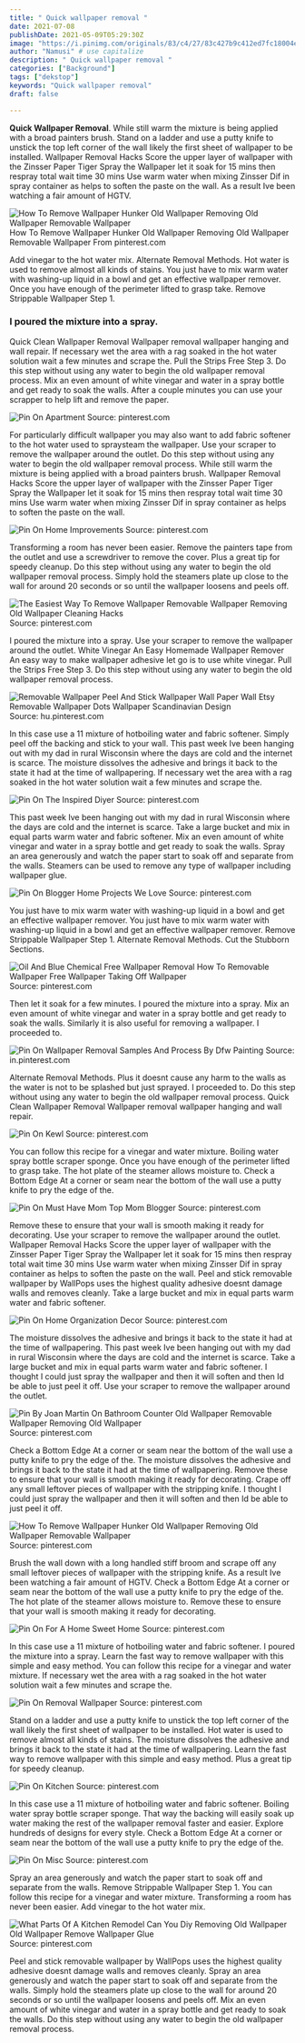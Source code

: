 ```yaml
---
title: " Quick wallpaper removal "
date: 2021-07-08
publishDate: 2021-05-09T05:29:30Z
image: "https://i.pinimg.com/originals/83/c4/27/83c427b9c412ed7fc18004ed14615068.jpg"
author: "Namusi" # use capitalize
description: " Quick wallpaper removal "
categories: ["Background"]
tags: ["dekstop"]
keywords: "Quick wallpaper removal"
draft: false

---
```



**Quick Wallpaper Removal**. While still warm the mixture is being applied with a broad painters brush. Stand on a ladder and use a putty knife to unstick the top left corner of the wall likely the first sheet of wallpaper to be installed. Wallpaper Removal Hacks Score the upper layer of wallpaper with the Zinsser Paper Tiger Spray the Wallpaper let it soak for 15 mins then respray total wait time 30 mins Use warm water when mixing Zinsser Dif in spray container as helps to soften the paste on the wall. As a result Ive been watching a fair amount of HGTV.

![How To Remove Wallpaper Hunker Old Wallpaper Removing Old Wallpaper Removable Wallpaper](https://i.pinimg.com/originals/19/b3/09/19b3098e43f1add26b204d0e5194f81d.png "How To Remove Wallpaper Hunker Old Wallpaper Removing Old Wallpaper Removable Wallpaper")
How To Remove Wallpaper Hunker Old Wallpaper Removing Old Wallpaper Removable Wallpaper From pinterest.com


Add vinegar to the hot water mix. Alternate Removal Methods. Hot water is used to remove almost all kinds of stains. You just have to mix warm water with washing-up liquid in a bowl and get an effective wallpaper remover. Once you have enough of the perimeter lifted to grasp take. Remove Strippable Wallpaper Step 1.

### I poured the mixture into a spray.

Quick Clean Wallpaper Removal Wallpaper removal wallpaper hanging and wall repair. If necessary wet the area with a rag soaked in the hot water solution wait a few minutes and scrape the. Pull the Strips Free Step 3. Do this step without using any water to begin the old wallpaper removal process. Mix an even amount of white vinegar and water in a spray bottle and get ready to soak the walls. After a couple minutes you can use your scrapper to help lift and remove the paper.


![Pin On Apartment](https://i.pinimg.com/originals/7a/43/3a/7a433a32e3ca64aad02c7e3b4fbc82cf.jpg "Pin On Apartment")
Source: pinterest.com

For particularly difficult wallpaper you may also want to add fabric softener to the hot water used to spraysteam the wallpaper. Use your scraper to remove the wallpaper around the outlet. Do this step without using any water to begin the old wallpaper removal process. While still warm the mixture is being applied with a broad painters brush. Wallpaper Removal Hacks Score the upper layer of wallpaper with the Zinsser Paper Tiger Spray the Wallpaper let it soak for 15 mins then respray total wait time 30 mins Use warm water when mixing Zinsser Dif in spray container as helps to soften the paste on the wall.

![Pin On Home Improvements](https://i.pinimg.com/originals/d9/0b/cd/d90bcd90770c3bddc0ee9336f697f150.jpg "Pin On Home Improvements")
Source: pinterest.com

Transforming a room has never been easier. Remove the painters tape from the outlet and use a screwdriver to remove the cover. Plus a great tip for speedy cleanup. Do this step without using any water to begin the old wallpaper removal process. Simply hold the steamers plate up close to the wall for around 20 seconds or so until the wallpaper loosens and peels off.

![The Easiest Way To Remove Wallpaper Removable Wallpaper Removing Old Wallpaper Cleaning Hacks](https://i.pinimg.com/736x/60/2b/ed/602bed871f499176bfe82bdb6520ea7f.jpg "The Easiest Way To Remove Wallpaper Removable Wallpaper Removing Old Wallpaper Cleaning Hacks")
Source: pinterest.com

I poured the mixture into a spray. Use your scraper to remove the wallpaper around the outlet. White Vinegar An Easy Homemade Wallpaper Remover An easy way to make wallpaper adhesive let go is to use white vinegar. Pull the Strips Free Step 3. Do this step without using any water to begin the old wallpaper removal process.

![Removable Wallpaper Peel And Stick Wallpaper Wall Paper Wall Etsy Removable Wallpaper Dots Wallpaper Scandinavian Design](https://i.pinimg.com/736x/ca/5b/f4/ca5bf483fa6e2b5d1cd621beda1d8f7f.jpg "Removable Wallpaper Peel And Stick Wallpaper Wall Paper Wall Etsy Removable Wallpaper Dots Wallpaper Scandinavian Design")
Source: hu.pinterest.com

In this case use a 11 mixture of hotboiling water and fabric softener. Simply peel off the backing and stick to your wall. This past week Ive been hanging out with my dad in rural Wisconsin where the days are cold and the internet is scarce. The moisture dissolves the adhesive and brings it back to the state it had at the time of wallpapering. If necessary wet the area with a rag soaked in the hot water solution wait a few minutes and scrape the.

![Pin On The Inspired Diyer](https://i.pinimg.com/originals/12/2a/ab/122aabfdd2f953d4096a975c42a85804.png "Pin On The Inspired Diyer")
Source: pinterest.com

This past week Ive been hanging out with my dad in rural Wisconsin where the days are cold and the internet is scarce. Take a large bucket and mix in equal parts warm water and fabric softener. Mix an even amount of white vinegar and water in a spray bottle and get ready to soak the walls. Spray an area generously and watch the paper start to soak off and separate from the walls. Steamers can be used to remove any type of wallpaper including wallpaper glue.

![Pin On Blogger Home Projects We Love](https://i.pinimg.com/originals/c6/58/39/c6583906e8ed764488e0aa91a0cc2b03.jpg "Pin On Blogger Home Projects We Love")
Source: pinterest.com

You just have to mix warm water with washing-up liquid in a bowl and get an effective wallpaper remover. You just have to mix warm water with washing-up liquid in a bowl and get an effective wallpaper remover. Remove Strippable Wallpaper Step 1. Alternate Removal Methods. Cut the Stubborn Sections.

![Oil And Blue Chemical Free Wallpaper Removal How To Removable Wallpaper Free Wallpaper Taking Off Wallpaper](https://i.pinimg.com/originals/50/21/e7/5021e7de3c4938a5053d7f3e0213fbc0.jpg "Oil And Blue Chemical Free Wallpaper Removal How To Removable Wallpaper Free Wallpaper Taking Off Wallpaper")
Source: pinterest.com

Then let it soak for a few minutes. I poured the mixture into a spray. Mix an even amount of white vinegar and water in a spray bottle and get ready to soak the walls. Similarly it is also useful for removing a wallpaper. I proceeded to.

![Pin On Wallpaper Removal Samples And Process By Dfw Painting](https://i.pinimg.com/originals/c9/86/05/c98605a93d152822cbefd839c5caf8d1.png "Pin On Wallpaper Removal Samples And Process By Dfw Painting")
Source: in.pinterest.com

Alternate Removal Methods. Plus it doesnt cause any harm to the walls as the water is not to be splashed but just sprayed. I proceeded to. Do this step without using any water to begin the old wallpaper removal process. Quick Clean Wallpaper Removal Wallpaper removal wallpaper hanging and wall repair.

![Pin On Kewl](https://i.pinimg.com/originals/80/5a/b8/805ab8641f09707e06f2fa0ee6db8b52.png "Pin On Kewl")
Source: pinterest.com

You can follow this recipe for a vinegar and water mixture. Boiling water spray bottle scraper sponge. Once you have enough of the perimeter lifted to grasp take. The hot plate of the steamer allows moisture to. Check a Bottom Edge At a corner or seam near the bottom of the wall use a putty knife to pry the edge of the.

![Pin On Must Have Mom Top Mom Blogger](https://i.pinimg.com/564x/af/bc/2a/afbc2a1521dd5f7f179a8b9ced8e09d5.jpg "Pin On Must Have Mom Top Mom Blogger")
Source: pinterest.com

Remove these to ensure that your wall is smooth making it ready for decorating. Use your scraper to remove the wallpaper around the outlet. Wallpaper Removal Hacks Score the upper layer of wallpaper with the Zinsser Paper Tiger Spray the Wallpaper let it soak for 15 mins then respray total wait time 30 mins Use warm water when mixing Zinsser Dif in spray container as helps to soften the paste on the wall. Peel and stick removable wallpaper by WallPops uses the highest quality adhesive doesnt damage walls and removes cleanly. Take a large bucket and mix in equal parts warm water and fabric softener.

![Pin On Home Organization Decor](https://i.pinimg.com/736x/04/8c/6c/048c6c0dbe9c899931df53a1dc7bee4c.jpg "Pin On Home Organization Decor")
Source: pinterest.com

The moisture dissolves the adhesive and brings it back to the state it had at the time of wallpapering. This past week Ive been hanging out with my dad in rural Wisconsin where the days are cold and the internet is scarce. Take a large bucket and mix in equal parts warm water and fabric softener. I thought I could just spray the wallpaper and then it will soften and then Id be able to just peel it off. Use your scraper to remove the wallpaper around the outlet.

![Pin By Joan Martin On Bathroom Counter Old Wallpaper Removable Wallpaper Removing Old Wallpaper](https://i.pinimg.com/originals/bf/d4/69/bfd4695ee2fbaa924e85ec9c77223020.jpg "Pin By Joan Martin On Bathroom Counter Old Wallpaper Removable Wallpaper Removing Old Wallpaper")
Source: pinterest.com

Check a Bottom Edge At a corner or seam near the bottom of the wall use a putty knife to pry the edge of the. The moisture dissolves the adhesive and brings it back to the state it had at the time of wallpapering. Remove these to ensure that your wall is smooth making it ready for decorating. Crape off any small leftover pieces of wallpaper with the stripping knife. I thought I could just spray the wallpaper and then it will soften and then Id be able to just peel it off.

![How To Remove Wallpaper Hunker Old Wallpaper Removing Old Wallpaper Removable Wallpaper](https://i.pinimg.com/originals/19/b3/09/19b3098e43f1add26b204d0e5194f81d.png "How To Remove Wallpaper Hunker Old Wallpaper Removing Old Wallpaper Removable Wallpaper")
Source: pinterest.com

Brush the wall down with a long handled stiff broom and scrape off any small leftover pieces of wallpaper with the stripping knife. As a result Ive been watching a fair amount of HGTV. Check a Bottom Edge At a corner or seam near the bottom of the wall use a putty knife to pry the edge of the. The hot plate of the steamer allows moisture to. Remove these to ensure that your wall is smooth making it ready for decorating.

![Pin On For A Home Sweet Home](https://i.pinimg.com/originals/43/ac/b3/43acb3acf8ef3035f7ae8bb0c2feb48e.jpg "Pin On For A Home Sweet Home")
Source: pinterest.com

In this case use a 11 mixture of hotboiling water and fabric softener. I poured the mixture into a spray. Learn the fast way to remove wallpaper with this simple and easy method. You can follow this recipe for a vinegar and water mixture. If necessary wet the area with a rag soaked in the hot water solution wait a few minutes and scrape the.

![Pin On Removal Wallpaper](https://i.pinimg.com/736x/92/a3/8a/92a38a41f6e099cdc895d3022cf1ef63.jpg "Pin On Removal Wallpaper")
Source: pinterest.com

Stand on a ladder and use a putty knife to unstick the top left corner of the wall likely the first sheet of wallpaper to be installed. Hot water is used to remove almost all kinds of stains. The moisture dissolves the adhesive and brings it back to the state it had at the time of wallpapering. Learn the fast way to remove wallpaper with this simple and easy method. Plus a great tip for speedy cleanup.

![Pin On Kitchen](https://i.pinimg.com/originals/61/f1/61/61f161ec5090b793509c58e3f2d33b63.jpg "Pin On Kitchen")
Source: pinterest.com

In this case use a 11 mixture of hotboiling water and fabric softener. Boiling water spray bottle scraper sponge. That way the backing will easily soak up water making the rest of the wallpaper removal faster and easier. Explore hundreds of designs for every style. Check a Bottom Edge At a corner or seam near the bottom of the wall use a putty knife to pry the edge of the.

![Pin On Misc](https://i.pinimg.com/originals/df/13/07/df130764a40fa8805427047139513277.png "Pin On Misc")
Source: pinterest.com

Spray an area generously and watch the paper start to soak off and separate from the walls. Remove Strippable Wallpaper Step 1. You can follow this recipe for a vinegar and water mixture. Transforming a room has never been easier. Add vinegar to the hot water mix.

![What Parts Of A Kitchen Remodel Can You Diy Removing Old Wallpaper Old Wallpaper Remove Wallpaper Glue](https://i.pinimg.com/originals/83/c4/27/83c427b9c412ed7fc18004ed14615068.jpg "What Parts Of A Kitchen Remodel Can You Diy Removing Old Wallpaper Old Wallpaper Remove Wallpaper Glue")
Source: pinterest.com

Peel and stick removable wallpaper by WallPops uses the highest quality adhesive doesnt damage walls and removes cleanly. Spray an area generously and watch the paper start to soak off and separate from the walls. Simply hold the steamers plate up close to the wall for around 20 seconds or so until the wallpaper loosens and peels off. Mix an even amount of white vinegar and water in a spray bottle and get ready to soak the walls. Do this step without using any water to begin the old wallpaper removal process.

